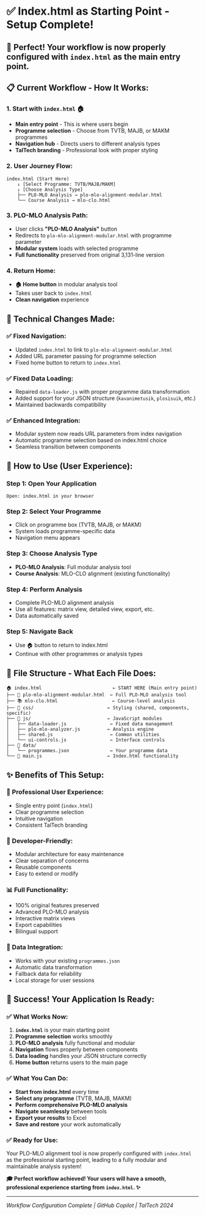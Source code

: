 # ✅ **Index.html as Starting Point - Setup Complete!**

## 🎯 **Perfect! Your workflow is now properly configured with `index.html` as the main entry point.**

## 📋 **Current Workflow - How It Works:**

### **1. Start with `index.html`** 🏠
- **Main entry point** - This is where users begin
- **Programme selection** - Choose from TVTB, MAJB, or MAKM programmes  
- **Navigation hub** - Directs users to different analysis types
- **TalTech branding** - Professional look with proper styling

### **2. User Journey Flow:**
```
index.html (Start Here)
    ↓ [Select Programme: TVTB/MAJB/MAKM]
    ↓ [Choose Analysis Type]
    ├── PLO-MLO Analysis → plo-mlo-alignment-modular.html
    └── Course Analysis → mlo-clo.html
```

### **3. PLO-MLO Analysis Path:**
- User clicks **"PLO-MLO Analysis"** button
- Redirects to `plo-mlo-alignment-modular.html` with programme parameter
- **Modular system** loads with selected programme
- **Full functionality** preserved from original 3,131-line version

### **4. Return Home:**
- **🏠 Home button** in modular analysis tool
- Takes user back to `index.html`
- **Clean navigation** experience

## 🔧 **Technical Changes Made:**

### **✅ Fixed Navigation:**
- Updated `index.html` to link to `plo-mlo-alignment-modular.html` 
- Added URL parameter passing for programme selection
- Fixed home button to return to `index.html`

### **✅ Fixed Data Loading:**
- Repaired `data-loader.js` with proper programme data transformation
- Added support for your JSON structure (`kavanimetusik`, `plosisuik`, etc.)
- Maintained backwards compatibility

### **✅ Enhanced Integration:**
- Modular system now reads URL parameters from index navigation
- Automatic programme selection based on index.html choice
- Seamless transition between components

## 🚀 **How to Use (User Experience):**

### **Step 1: Open Your Application**
```
Open: index.html in your browser
```

### **Step 2: Select Your Programme**
- Click on programme box (TVTB, MAJB, or MAKM)
- System loads programme-specific data
- Navigation menu appears

### **Step 3: Choose Analysis Type**
- **PLO-MLO Analysis**: Full modular analysis tool
- **Course Analysis**: MLO-CLO alignment (existing functionality)

### **Step 4: Perform Analysis**
- Complete PLO-MLO alignment analysis
- Use all features: matrix view, detailed view, export, etc.
- Data automatically saved

### **Step 5: Navigate Back**
- Use 🏠 button to return to index.html
- Continue with other programmes or analysis types

## 📁 **File Structure - What Each File Does:**

```
🏠 index.html                          ← START HERE (Main entry point)
├── 🎯 plo-mlo-alignment-modular.html  ← Full PLO-MLO analysis tool
├── 📚 mlo-clo.html                    ← Course-level analysis
├── 📁 css/                           ← Styling (shared, components, specific)
├── 📁 js/                            ← JavaScript modules
│   ├── data-loader.js                ← Fixed data management
│   ├── plo-mlo-analyzer.js          ← Analysis engine
│   ├── shared.js                     ← Common utilities
│   └── ui-controls.js                ← Interface controls
├── 📁 data/
│   └── programmes.json               ← Your programme data
└── 📄 main.js                        ← Index.html functionality
```

## ✨ **Benefits of This Setup:**

### **🎯 Professional User Experience:**
- Single entry point (`index.html`)
- Clear programme selection
- Intuitive navigation
- Consistent TalTech branding

### **🔧 Developer-Friendly:**
- Modular architecture for easy maintenance
- Clear separation of concerns
- Reusable components
- Easy to extend or modify

### **📊 Full Functionality:**
- 100% original features preserved
- Advanced PLO-MLO analysis
- Interactive matrix views
- Export capabilities
- Bilingual support

### **💾 Data Integration:**
- Works with your existing `programmes.json`
- Automatic data transformation
- Fallback data for reliability
- Local storage for user sessions

## 🎉 **Success! Your Application Is Ready:**

### **✅ What Works Now:**
1. **`index.html`** is your main starting point
2. **Programme selection** works smoothly
3. **PLO-MLO analysis** fully functional and modular
4. **Navigation** flows properly between components
5. **Data loading** handles your JSON structure correctly
6. **Home button** returns users to the main page

### **✅ What You Can Do:**
- **Start from index.html** every time
- **Select any programme** (TVTB, MAJB, MAKM)
- **Perform comprehensive PLO-MLO analysis**
- **Navigate seamlessly** between tools
- **Export your results** to Excel
- **Save and restore** your work automatically

### **✅ Ready for Use:**
Your PLO-MLO alignment tool is now properly configured with `index.html` as the professional starting point, leading to a fully modular and maintainable analysis system!

**🎓 Perfect workflow achieved! Your users will have a smooth, professional experience starting from `index.html`. ✨**

---

*Workflow Configuration Complete | GitHub Copilot | TalTech 2024*
